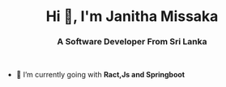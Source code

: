 <h1 align="center">Hi 👋, I'm Janitha Missaka</h1>
<h3 align="center">A Software Developer From Sri Lanka</h3>

<br/>

- 🌱 I’m currently going with **Ract,Js and Springboot**

